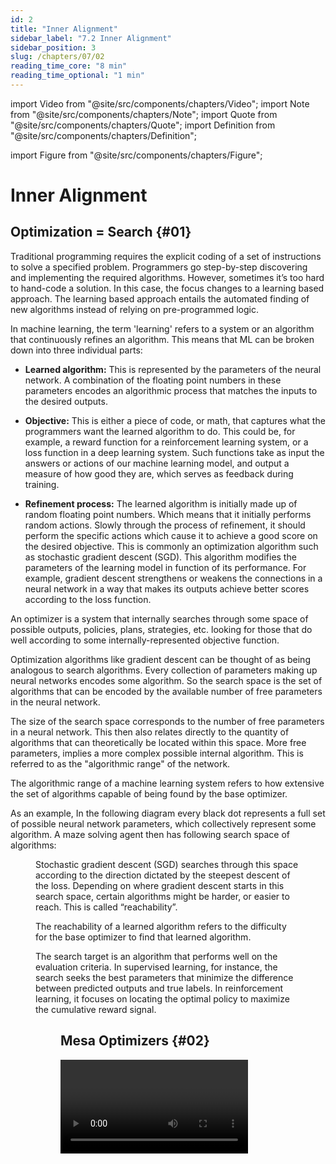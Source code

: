 ```yaml
---
id: 2
title: "Inner Alignment"
sidebar_label: "7.2 Inner Alignment"
sidebar_position: 3
slug: /chapters/07/02
reading_time_core: "8 min"
reading_time_optional: "1 min"
---
```

import Video from "@site/src/components/chapters/Video";
import Note from "@site/src/components/chapters/Note";
import Quote from "@site/src/components/chapters/Quote";
import Definition from "@site/src/components/chapters/Definition";

import Figure from "@site/src/components/chapters/Figure";

# Inner Alignment

## Optimization = Search {#01}

Traditional programming requires the explicit coding of a set of instructions to solve a specified problem. Programmers go step-by-step discovering and implementing the required algorithms. However, sometimes it’s too hard to hand-code a solution. In this case, the focus changes to a learning based approach. The learning based approach entails the automated finding of new algorithms instead of relying on pre-programmed logic.

In machine learning, the term 'learning' refers to a system or an algorithm that continuously refines an algorithm. This means that ML can be broken down into three individual parts:

- **Learned algorithm:** This is represented by the parameters of the neural network. A combination of the floating point numbers in these parameters encodes an algorithmic process that matches the inputs to the desired outputs.

- **Objective:** This is either a piece of code, or math, that captures what the programmers want the learned algorithm to do. This could be, for example, a reward function for a reinforcement learning system, or a loss function in a deep learning system. Such functions take as input the answers or actions of our machine learning model, and output a measure of how good they are, which serves as feedback during training.

- **Refinement process:** The learned algorithm is initially made up of random floating point numbers. Which means that it initially performs random actions. Slowly through the process of refinement, it should perform the specific actions which cause it to achieve a good score on the desired objective. This is commonly an optimization algorithm such as stochastic gradient descent (SGD). This algorithm modifies the parameters of the learning model in function of its performance. For example, gradient descent strengthens or weakens the connections in a neural network in a way that makes its outputs achieve better scores according to the loss function.

<Definition term="Optimizer" source="([Hubinger et al., 2019](https://intelligence.org/learned-optimization/))" number="4" label="7.4">

An optimizer is a system that internally searches through some space of possible outputs, policies, plans, strategies, etc. looking for those that do well according to some internally-represented objective function.

</Definition>

Optimization algorithms like gradient descent can be thought of as being analogous to search algorithms. Every collection of parameters making up neural networks encodes some algorithm. So the search space is the set of algorithms that can be encoded by the available number of free parameters in the neural network.

The size of the search space corresponds to the number of free parameters in a neural network. This then also relates directly to the quantity of algorithms that can theoretically be located within this space. More free parameters, implies a more complex possible internal algorithm. This is referred to as the "algorithmic range" of the network.

<Definition term="Algorithmic Range" source="([Hubinger et al., 2019](https://intelligence.org/learned-optimization/))" number="5" label="7.5">

The algorithmic range of a machine learning system refers to how extensive the set of algorithms capable of being found by the base optimizer.

</Definition>

As an example, In the following diagram every black dot represents a full set of possible neural network parameters, which collectively represent some algorithm. A maze solving agent then has following search space of algorithms:

<Figure src="./img/PXV_Image_10.png" alt="Enter image alt description" number="10" label="7.10" caption="Inner Alignment: Explain like I'm 12 Edition ([Harth, 2020](https://www.alignmentforum.org/posts/AHhCrJ2KpTjsCSwbt/inner-alignment-explain-like-i-m-12-edition))." />

Stochastic gradient descent (SGD) searches through this space according to the direction dictated by the steepest descent of the loss. Depending on where gradient descent starts in this search space, certain algorithms might be harder, or easier to reach. This is called “reachability”.

<Definition term="Algorithmic Reachability" source="([Hubinger et al., 2019](https://intelligence.org/learned-optimization/))" number="6" label="7.6">

The reachability of a learned algorithm refers to the difficulty for the base optimizer to find that learned algorithm.

</Definition>

The search target is an algorithm that performs well on the evaluation criteria. In supervised learning, for instance, the search seeks the best parameters that minimize the difference between predicted outputs and true labels. In reinforcement learning, it focuses on locating the optimal policy to maximize the cumulative reward signal.

<Figure src="./img/Cvx_Image_11.png" alt="Enter image alt description" number="11" label="7.11" caption="Inner Alignment: Explain like I'm 12 Edition ([Harth, 2020](https://www.alignmentforum.org/posts/AHhCrJ2KpTjsCSwbt/inner-alignment-explain-like-i-m-12-edition))" />

## Mesa Optimizers {#02}

<Video type="youtube" videoId="bJLcIBixGj8" number="1" label="7.1" caption="Optional video explaining inner alignment." />

In the framing of Risks from learned optimization (RFLO), gradient descent is referred to as a base optimizer.

<Definition term="Base Optimizer" source="([Hubinger et al., 2019](https://intelligence.org/learned-optimization/))" number="7" label="7.7">

A base optimizer is an optimizer that searches through algorithms according to some objective. A base objective is the objective of a base optimizer. The algorithms that a base optimizer is searching through are called learned algorithms.

</Definition>

Throughout the search procedure (training), direct control over the resulting algorithm type remains minimal. Provided that the discovered set of parameters perform well on the original specified objective, training could potentially result in any class of algorithm. Consequently, one type of algorithm potentially ‘discovered’ by SGD while going through the algorithm space could be yet another search (optimization) algorithm. In essence, learned algorithms can serve as optimizers themselves. Such entities are referred to as mesa- (or inner or learned) optimizers. They search for their own mesa-objective. Therefore, during training, SGD could identify a mesa-optimizer—a model not only optimized but also capable of executing optimization itself.

<Definition term="Mesa-Optimizer" source="([Hubinger et al., 2019](https://intelligence.org/learned-optimization/))" number="8" label="7.8">

A mesa-optimizer is a learned algorithm that is itself an optimizer. A mesa-objective is the objective of a mesa-optimizer.

</Definition>

<Figure src="./img/K6U_Image_12.png" alt="Enter image alt description" number="12" label="7.12" caption="([Hubinger, 2023](https://www.youtube.com/watch?v=oY7c75ggrRI))" />

“Meta” refers to the above/upper level of something. E.g. Meta-Learning is learning how to learn. Similarly "Mesa" is Greek for inner/within/inside.

As an example, imagine evolution as a process that is trying to get the best genes to be passed on through generations. This is the base optimizer. It tries out random mutations, and if these changes help the organism survive better or reproduce more, those changes are kept and passed on. Now, consider humans. They are a product of this process, but their behaviors and goals are not solely focused on passing on genes. This makes humans mesa-optimizers. They are optimizing for their own objectives, not just the objective that evolution 'intended'.

Why does finding a mesa-optimizer warrant more concern than locating any other arbitrary algorithm type? Two primary reasons exist:

- Firstly, optimization can lead to arbitrarily bad end states. Failures due to over-optimization were already explored in the previous chapter. It can lead to possible extreme actions that veer from intended behavior and potentially induce harm or undesirable outcomes. While a conventional algorithm is a mere set of heuristics, optimizers adjust their own behavior or environment to yield improved results. Similar to how SGD can improve the performance of the learned algorithm, these systems can learn from experience (potentially even post training) and enhance performance over time relative to their mesa-objective.

- Secondly, there are now two divergent search targets—SGDs human-set performance metric (base objective), and the mesa-optimizers own performance metric (mesa-objective). This means that now there are two problems - Align the goal inside the human mind with the goal given to gradient descent, and, align the goal inside gradient descent to the goal given to the mesa optimizer.

Trying to get the objective of these two different optimization processes to match up with each other is what is called the inner alignment problem.

<Definition term="Inner alignment problem" source="([Hubinger et al., 2019](https://intelligence.org/learned-optimization/))" number="9" label="7.9">

The problem of aligning mesa-optimizers with the base objective.

</Definition>

There are some common confusions around the concept of mesa-optimizers and mesa-objectives that merit clarification:

**Mesa-Optimizers ≠ Sub-Agents:** Optimization does not imply agency. Similarly, in the context of deep learning, a mesa-optimizer is simply a neural network that is implementing some optimization process and not some emergent subagent inside that neural network. Mesa-optimizers are simply a particular type of algorithm that the base optimizer might find to solve its task. Furthermore, the base optimizer will generally be considered a straightforward optimization algorithm, and not as an intelligent agent choosing to create a subagent. A subagent is an agent that is a part of an agent; a mesa-optimizer is an optimizer that is optimized by an optimizer.

**Mesa-Objective ≠ Behavioral Objective:** Informally, the behavioral objective is the objective which “appears” to be optimized by the system’s behavior. This is in contrast to the mesa-objective, which is the objective actually being used by the mesa-optimizer in its optimization algorithm.

<Definition term="Behavioral Objective" source="([Hubinger et al., 2019](https://intelligence.org/learned-optimization/))" number="10" label="7.10">

The behavioral objective is what an optimizer appears to be optimizing for. Formally, the behavioral objective is the objective recovered from perfect inverse reinforcement learning.

</Definition>

## Taxonomy of Objectives {#03}

Within the alignment community, unfortunately, a myriad of definitions for 'inner alignment' circulate. The term 'inner alignment' has since been extended beyond its original narrow context as defined above, leading to widespread confusion. This situation has been acknowledged by Evan Hubinger himself in [response](https://www.lesswrong.com/posts/HYERofGZE6j9Tuigi/?commentId=Gp7fDFdN7sFCJAA2m) to John Wentworth's post, ["Inner Alignment Failures" Which Are Actually Outer Alignment Failures](https://www.lesswrong.com/posts/HYERofGZE6j9Tuigi/inner-alignment-failures-which-are-actually-outer-alignment).

Goal misgeneralization leverages its own breakdown of the alignment problem as was introduced earlier. Misgeneralization, in the generalization taxonomy, points to an AI system's inability to accurately generalize its learned objective to new distributions, while inner alignment, belonging to the objective-based taxonomy, zeroes in on aligning the base objective with the learned objective within the system.

<Figure src="./img/4VW_Image_13.png" alt="Enter image alt description" number="13" label="7.13" caption="Clarifying inner alignment terminology ([Hubinger, 2020](https://www.alignmentforum.org/posts/SzecSPYxqRa5GCaSF/clarifying-inner-alignment-terminology))." />

<Figure src="./img/wzC_Image_14.png" alt="Enter image alt description" number="14" label="7.14" caption="Clarifying inner alignment terminology ([Demski, 2022](https://www.alignmentforum.org/posts/yLTpo828duFQqPJfy/builder-breaker-for-deconfusion))." />

The emphasis within the objective focused approach is towards ensuring that AI models or agents have the correct objectives or goals. The natural decomposition is then to separate alignment into two problems:

- How do we specify an outer (base) objective that incentivizes good behavior in all situations that the model will ever encounter?

- How do we ensure that the mesa objective equals the base objective?